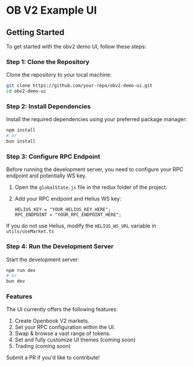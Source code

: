 # OB V2 Example UI

## Getting Started

To get started with the obv2 demo UI, follow these steps:

### Step 1: Clone the Repository

Clone the repository to your local machine:

```bash
git clone https://github.com/your-repo/obv2-demo-ui.git
cd obv2-demo-ui
```

### Step 2: Install Dependencies

Install the required dependencies using your preferred package manager:

```bash
npm install
# or
bun install
```

### Step 3: Configure RPC Endpoint

Before running the development server, you need to configure your RPC endpoint and potentially WS key.

1. Open the `globalState.js` file in the redux folder of the project.
2. Add your RPC endpoint and Helius WS key:

    ```
    HELIUS_KEY = "YOUR_HELIUS_KEY_HERE";
    RPC_ENDPOINT = "YOUR_RPC_ENDPOINT_HERE"; 
    ```

If you do not use Helius, modify the `HELIUS_WS_URL` variable in `utils/useMarket.ts`

### Step 4: Run the Development Server

Start the development server:

```bash
npm run dev
# or
bun dev
```

### Features

The UI currently offers the following features:

1. Create Openbook V2 markets.
2. Set your RPC configuration within the UI.
3. Swap & browse a vast range of tokens.
4. Set and fully customize UI themes (coming soon)
5. Trading (coming soon)

Submit a PR if you'd like to contribute!
